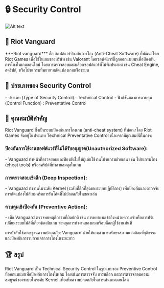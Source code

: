 <h1>&#128274; Security Control</h1>

![Alt text](img001/riot.png)


<h2>&#128126; Riot Vanguard</h2>
***Riot vanguard*** คือ ซอฟต์แวร์ป้องกันการโกง (Anti-Cheat Software) ที่พัฒนาโดย Riot Games เพื่อใช้ในเกมของบริษัท เช่น Valorant โดยซอฟต์แวร์นี้ถูกออกแบบมาเพื่อป้องกันการโกงในเกมออนไลน์ โดยการตรวจสอบและบล็อกซอฟต์แวร์ที่ไม่พึงประสงค์ เช่น Cheat Engine, สคริปต์, หรือโปรแกรมที่พยายามดัดแปลงเกมหรือระบบ 

<h2>&#127988; ประเภทของ Security Control</h2>
  - ประเภท (Type of Security Control) : Technical Control
  - ฟังก์ชันของการควบคุม (Control Function) : Preventative Control

<h2>&#128204; คุณสมบัติสำคัญ</h2>
Riot Vanguard ซึ่งเป็นระบบป้องกันการโกงเกม (anti-cheat system) ที่พัฒนาโดย Riot Games จัดอยู่ในประเภท Technical Preventative Control เนื่องจากมีคุณสมบัติในการ: 
<h3>ป้องกันการใช้งานซอฟต์แวร์ที่ไม่ได้รับอนุญาต(Unauthorized Software):</h3>
  - Vanguard ทำหน้าที่ตรวจสอบและป้องกันไม่ให้ผู้เล่นใช้งานโปรแกรมช่วยเล่น เช่น โปรแกรมโกง (cheat tools) หรือสคริปต์ที่ทำลายสมดุลในเกม

<h3>การตรวจสอบเชิงลึก (Deep Inspection):</h3>
  - Vanguard ทำงานในระดับ Kernel (ระดับที่ลึกที่สุดของระบบปฏิบัติการ) เพื่อป้องกันและตรวจจับการดัดแปลงไฟล์เกมหรือการรันโค้ดที่ไม่ปลอดภัยในขณะเล่น

<h3>ควบคุมเชิงป้องกัน (Preventive Action):</h3>
  - เมื่อ Vanguard ตรวจพบพฤติกรรมที่ผิดปกติ เช่น การพยายามเข้าถึงหน่วยความจำหรือการปรับเปลี่ยนระบบไฟล์ที่เกี่ยวข้องกับเกม จะหยุดการทำงานของเกมหรือบล็อกผู้ใช้งานทันที

การบังคับใช้มาตรฐานความปลอดภัย: Vanguard ช่วยให้เกมสามารถรักษาสภาพแวดล้อมที่ยุติธรรมและป้องกันการรบกวนจากการโกงในระยะยาว

<h2>&#127942; สรุป</h2>
Riot Vanguard เป็น Technical Security Control ในรูปแบบของ Preventive Control ที่ออกแบบมาเพื่อป้องกันการโกงในเกม โดยเน้นการตรวจจับ การบล็อก และการตรวจสอบความสมบูรณ์ของระบบในระดับ Kernel เพื่อเพิ่มความปลอดภัยในการเล่นเกมออนไลน์
